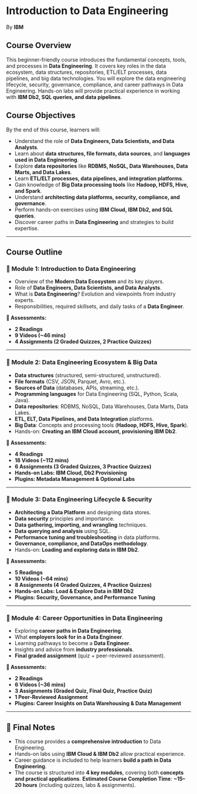 # **Introduction to Data Engineering**
By **IBM**

## **Course Overview**

This beginner-friendly course introduces the fundamental concepts, tools, and processes in **Data Engineering**. It covers key roles in the data ecosystem, data structures, repositories, ETL/ELT processes, data pipelines, and big data technologies. You will explore the data engineering lifecycle, security, governance, compliance, and career pathways in Data Engineering. Hands-on labs will provide practical experience in working with **IBM Db2, SQL queries, and data pipelines**.

## **Course Objectives**

By the end of this course, learners will:
 - Understand the role of **Data Engineers, Data Scientists, and Data Analysts**.
 - Learn about **data structures, file formats, data sources**, and **languages used in Data Engineering**.
 - Explore **data repositories** like **RDBMS, NoSQL, Data Warehouses, Data Marts, and Data Lakes**.
 - Learn **ETL/ELT processes, data pipelines, and integration platforms**.
 - Gain knowledge of **Big Data processing tools** like **Hadoop, HDFS, Hive, and Spark**.
 - Understand **architecting data platforms, security, compliance, and governance**.
 - Perform hands-on exercises using **IBM Cloud, IBM Db2, and SQL queries**.
 - Discover career paths in **Data Engineering** and strategies to build expertise.

---

## **Course Outline**

### **📌 Module 1: Introduction to Data Engineering**

- Overview of the **Modern Data Ecosystem** and its key players.
- Role of **Data Engineers, Data Scientists, and Data Analysts**.
- What is **Data Engineering**? Evolution and viewpoints from industry experts.
- Responsibilities, required skillsets, and daily tasks of a **Data Engineer**.

**📝 Assessments:**
- **2 Readings**
- **9 Videos (~46 mins)**
- **4 Assignments (2 Graded Quizzes, 2 Practice Quizzes)**

---

### **📌 Module 2: Data Engineering Ecosystem & Big Data**

- **Data structures** (structured, semi-structured, unstructured).
- **File formats** (CSV, JSON, Parquet, Avro, etc.).
- **Sources of Data** (databases, APIs, streaming, etc.).
- **Programming languages** for Data Engineering (SQL, Python, Scala, Java).
- **Data repositories**: RDBMS, NoSQL, Data Warehouses, Data Marts, Data Lakes.
- **ETL, ELT, Data Pipelines, and Data Integration** platforms.
- **Big Data**: Concepts and processing tools (**Hadoop, HDFS, Hive, Spark**).
- Hands-on: **Creating an IBM Cloud account, provisioning IBM Db2**.

**📝 Assessments:**
- **4 Readings**
- **18 Videos (~112 mins)**
- **6 Assignments (3 Graded Quizzes, 3 Practice Quizzes)**
- **Hands-on Labs: IBM Cloud, Db2 Provisioning**
- **Plugins: Metadata Management & Optional Labs**

---

### **📌 Module 3: Data Engineering Lifecycle & Security**

- **Architecting a Data Platform** and designing data stores.
- **Data security** principles and importance.
- **Data gathering, importing, and wrangling** techniques.
- **Data querying and analysis** using SQL.
- **Performance tuning and troubleshooting** in data platforms.
- **Governance, compliance, and DataOps methodology**.
- Hands-on: **Loading and exploring data in IBM Db2**.

**📝 Assessments:**
- **5 Readings**
- **10 Videos (~64 mins)**
- **8 Assignments (4 Graded Quizzes, 4 Practice Quizzes)**
- **Hands-on Labs: Load & Explore Data in IBM Db2**
- **Plugins: Security, Governance, and Performance Tuning**

---

### **📌 Module 4: Career Opportunities in Data Engineering**

- Exploring **career paths in Data Engineering**.
- What **employers look for in a Data Engineer**.
- Learning pathways to become a **Data Engineer**.
- Insights and advice from **industry professionals**.
- **Final graded assignment** (quiz + peer-reviewed assessment).

**📝 Assessments:**
- **2 Readings**
- **6 Videos (~36 mins)**
- **3 Assignments (Graded Quiz, Final Quiz, Practice Quiz)**
- **1 Peer-Reviewed Assignment**
- **Plugins: Career Insights on Data Warehousing & Data Management**

---

## **🔹 Final Notes**

- This course provides a **comprehensive introduction** to Data Engineering.
- Hands-on labs using **IBM Cloud & IBM Db2** allow practical experience.
- Career guidance is included to help learners **build a path in Data Engineering**.
- The course is structured into **4 key modules**, covering both **concepts and practical applications**.
**Estimated Course Completion Time**: **~15–20 hours** (including quizzes, labs & assignments).